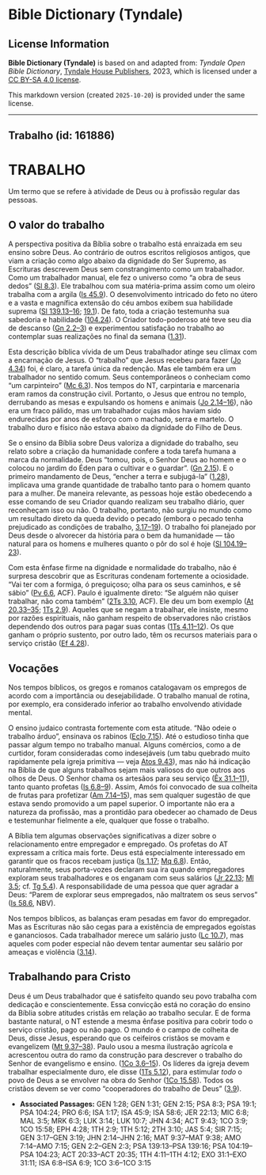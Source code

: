 # Bible Dictionary (Tyndale)

## License Information

**Bible Dictionary (Tyndale)** is based on and adapted from: _Tyndale Open Bible Dictionary_, [Tyndale House Publishers](https://tyndaleopenresources.com/), 2023, which is licensed under a [CC BY-SA 4.0 license](https://creativecommons.org/licenses/by-sa/4.0/legalcode.en).

This markdown version (created `2025-10-20`) is provided under the same license.



--------------------------------

## Trabalho (id: 161886)

TRABALHO
========

Um termo que se refere à atividade de Deus ou à profissão regular das pessoas.

O valor do trabalho
-------------------

A perspectiva positiva da Bíblia sobre o trabalho está enraizada em seu ensino sobre Deus. Ao contrário de outros escritos religiosos antigos, que viam a criação como algo abaixo da dignidade do Ser Supremo, as Escrituras descrevem Deus sem constrangimento como um trabalhador. Como um trabalhador manual, ele fez o universo como “a obra de seus dedos” ([Sl 8\.3](https://ref.ly/Ps8:3)). Ele trabalhou com sua matéria\-prima assim como um oleiro trabalha com a argila ([Is 45\.9](https://ref.ly/Isa45:9)). O desenvolvimento intricado do feto no útero e a vasta e magnífica extensão do céu ambos exibem sua habilidade suprema ([Sl 139\.13–16](https://ref.ly/Ps139:13-Ps139:16); [19\.1](https://ref.ly/Ps19:1)). De fato, toda a criação testemunha sua sabedoria e habilidade ([104\.24](https://ref.ly/Ps104:24)). O Criador todo\-poderoso até teve seu dia de descanso ([Gn 2\.2–3](https://ref.ly/Gen2:2-Gen2:3)) e experimentou satisfação no trabalho ao contemplar suas realizações no final da semana ([1\.31](https://ref.ly/Gen1:31)).

Esta descrição bíblica vívida de um Deus trabalhador atinge seu clímax com a encarnação de Jesus. O “trabalho” que Jesus recebeu para fazer ([Jo 4\.34](https://ref.ly/John4:34)) foi, é claro, a tarefa única da redenção. Mas ele também era um trabalhador no sentido comum. Seus contemporâneos o conheciam como “um carpinteiro” ([Mc 6\.3](https://ref.ly/Mark6:3)). Nos tempos do NT, carpintaria e marcenaria eram ramos da construção civil. Portanto, o Jesus que entrou no templo, derrubando as mesas e expulsando os homens e animais ([Jo 2\.14–16](https://ref.ly/John2:14-John2:16)), não era um fraco pálido, mas um trabalhador cujas mãos haviam sido endurecidas por anos de esforço com o machado, serra e martelo. O trabalho duro e físico não estava abaixo da dignidade do Filho de Deus.

Se o ensino da Bíblia sobre Deus valoriza a dignidade do trabalho, seu relato sobre a criação da humanidade confere a toda tarefa humana a marca da normalidade. Deus “tomou, pois, o Senhor Deus ao homem e o colocou no jardim do Éden para o cultivar e o guardar”. ([Gn 2\.15](https://ref.ly/Gen2:15)). E o primeiro mandamento de Deus, “encher a terra e subjugá\-la” ([1\.28](https://ref.ly/Gen1:28)), implicava uma grande quantidade de trabalho tanto para o homem quanto para a mulher. De maneira relevante, as pessoas hoje estão obedecendo a esse comando de seu Criador quando realizam seu trabalho diário, quer reconheçam isso ou não. O trabalho, portanto, não surgiu no mundo como um resultado direto da queda devido o pecado (embora o pecado tenha prejudicado as condições de trabalho, [3\.17–19](https://ref.ly/Gen3:17-Gen3:19)). O trabalho foi planejado por Deus desde o alvorecer da história para o bem da humanidade — tão natural para os homens e mulheres quanto o pôr do sol é hoje ([Sl 104\.19–23](https://ref.ly/Ps104:19-Ps104:23)).

Com esta ênfase firme na dignidade e normalidade do trabalho, não é surpresa descobrir que as Escrituras condenam fortemente a ociosidade. “Vai ter com a formiga, ó preguiçoso; olha para os seus caminhos, e sê sábio” ([Pv 6\.6](https://ref.ly/Prov6:6), ACF). Paulo é igualmente direto: “Se alguém não quiser trabalhar, não coma também” ([2Ts 3\.10](https://ref.ly/2Thess3:10), ACF). Ele deu um bom exemplo ([At 20\.33–35](https://ref.ly/Acts20:33-Acts20:35); [1Ts 2\.9](https://ref.ly/1Thess2:9)). Aqueles que se negam a trabalhar, ele insiste, mesmo por razões espirituais, não ganham respeito de observadores não cristãos dependendo dos outros para pagar suas contas ([1Ts 4\.11–12](https://ref.ly/1Thess4:11-1Thess4:12)). Os que ganham o próprio sustento, por outro lado, têm os recursos materiais para o serviço cristão ([Ef 4\.28](https://ref.ly/Eph4:28)).

Vocações
--------

Nos tempos bíblicos, os gregos e romanos catalogavam os empregos de acordo com a importância ou desejabilidade. O trabalho manual de rotina, por exemplo, era considerado inferior ao trabalho envolvendo atividade mental.

O ensino judaico contrasta fortemente com esta atitude. “Não odeie o trabalho árduo”, ensinava os rabinos ([Eclo 7\.15](https://ref.ly/Sir7:15)). Até o estudioso tinha que passar algum tempo no trabalho manual. Alguns comércios, como a de curtidor, foram consideradas como indesejáveis (um tabu quebrado muito rapidamente pela igreja primitiva — veja [Atos 9\.43](https://ref.ly/Acts9:43)), mas não há indicação na Bíblia de que alguns trabalhos sejam mais valiosos do que outros aos olhos de Deus. O Senhor chama os artesãos para seu serviço ([Êx 31\.1–11](https://ref.ly/Exod31:1-Exod31:11)), tanto quanto profetas ([Is 6\.8–9](https://ref.ly/Isa6:8-Isa6:9)). Assim, Amós foi convocado de sua colheita de frutas para profetizar ([Am 7\.14–15](https://ref.ly/Amos7:14-Amos7:15)), mas sem qualquer sugestão de que estava sendo promovido a um papel superior. O importante não era a natureza da profissão, mas a prontidão para obedecer ao chamado de Deus e testemunhar fielmente a ele, qualquer que fosse o trabalho.

A Bíblia tem algumas observações significativas a dizer sobre o relacionamento entre empregador e empregado. Os profetas do AT expressam a crítica mais forte. Deus está especialmente interessado em garantir que os fracos recebam justiça ([Is 1\.17](https://ref.ly/Isa1:17); [Mq 6\.8](https://ref.ly/Mic6:8)). Então, naturalmente, seus porta\-vozes declaram sua ira quando empregadores exploram seus trabalhadores e os enganam com seus salários ([Jr 22\.13](https://ref.ly/Jer22:13); [Ml 3\.5](https://ref.ly/Mal3:5); cf. [Tg 5\.4](https://ref.ly/Jas5:4)). A responsabilidade de uma pessoa que quer agradar a Deus: “Parem de explorar seus empregados, não maltratem os seus servos” ([Is 58\.6](https://ref.ly/Isa58:6), NBV).

Nos tempos bíblicos, as balanças eram pesadas em favor do empregador. Mas as Escrituras não são cegas para a existência de empregados egoístas e gananciosos. Cada trabalhador merece um salário justo ([Lc 10\.7](https://ref.ly/Luke10:7)), mas aqueles com poder especial não devem tentar aumentar seu salário por ameaças e violência ([3\.14](https://ref.ly/Luke3:14)).

Trabalhando para Cristo
-----------------------

Deus é um Deus trabalhador que é satisfeito quando seu povo trabalha com dedicação e conscientemente. Essa convicção está no coração do ensino da Bíblia sobre atitudes cristãs em relação ao trabalho secular. E de forma bastante natural, o NT estende a mesma ênfase positiva para cobrir todo o serviço cristão, pago ou não pago. O mundo é o campo de colheita de Deus, disse Jesus, esperando que os ceifeiros cristãos se movam e evangelizem ([Mt 9\.37–38](https://ref.ly/Matt9:37-Matt9:38)). Paulo usou a mesma ilustração agrícola e acrescentou outra do ramo da construção para descrever o trabalho do Senhor de evangelismo e ensino. ([1Co 3\.6–15](https://ref.ly/1Cor3:6-1Cor3:15)). Os líderes da igreja devem trabalhar especialmente duro, ele disse ([1Ts 5\.12](https://ref.ly/1Thess5:12)), para estimular *todo* o povo de Deus a se envolver na obra do Senhor ([1Co 15\.58](https://ref.ly/1Cor15:58)). Todos os cristãos devem se ver como “cooperadores do trabalho de Deus” ([3\.9](https://ref.ly/1Cor3:9)).

* **Associated Passages:** GEN 1:28; GEN 1:31; GEN 2:15; PSA 8:3; PSA 19:1; PSA 104:24; PRO 6:6; ISA 1:17; ISA 45:9; ISA 58:6; JER 22:13; MIC 6:8; MAL 3:5; MRK 6:3; LUK 3:14; LUK 10:7; JHN 4:34; ACT 9:43; 1CO 3:9; 1CO 15:58; EPH 4:28; 1TH 2:9; 1TH 5:12; 2TH 3:10; JAS 5:4; SIR 7:15; GEN 3:17–GEN 3:19; JHN 2:14–JHN 2:16; MAT 9:37–MAT 9:38; AMO 7:14–AMO 7:15; GEN 2:2–GEN 2:3; PSA 139:13–PSA 139:16; PSA 104:19–PSA 104:23; ACT 20:33–ACT 20:35; 1TH 4:11–1TH 4:12; EXO 31:1–EXO 31:11; ISA 6:8–ISA 6:9; 1CO 3:6–1CO 3:15

